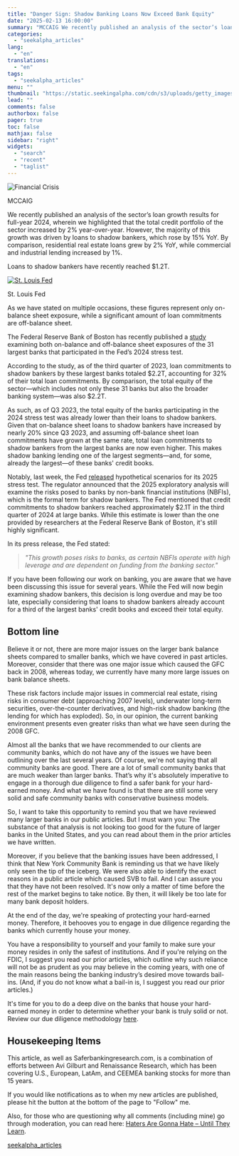 ```yaml
---
title: "Danger Sign: Shadow Banking Loans Now Exceed Bank Equity"
date: "2025-02-13 16:00:00"
summary: "MCCAIG We recently published an analysis of the sector’s loan growth results for full-year 2024, wherein we highlighted that the total credit portfolio of the sector increased by 2% year-over-year. However, the majority of this growth was driven by loans to shadow bankers, which rose by 15% YoY. By comparison,..."
categories:
  - "seekalpha_articles"
lang:
  - "en"
translations:
  - "en"
tags:
  - "seekalpha_articles"
menu: ""
thumbnail: "https://static.seekingalpha.com/cdn/s3/uploads/getty_images/1473080351/image_1473080351.jpg"
lead: ""
comments: false
authorbox: false
pager: true
toc: false
mathjax: false
sidebar: "right"
widgets:
  - "search"
  - "recent"
  - "taglist"
---
```


![Financial Crisis](https://static.seekingalpha.com/cdn/s3/uploads/getty_images/1473080351/image_1473080351.jpg?io=getty-c-w750) 



MCCAIG



We recently published an analysis of the sector’s loan growth results for full-year 2024, wherein we highlighted that the total credit portfolio of the sector increased by 2% year-over-year. However, the majority of this growth was driven by loans to shadow bankers, which rose by 15% YoY. By comparison, residential real estate loans grew by 2% YoY, while commercial and industrial lending increased by 1%.

Loans to shadow bankers have recently reached $1.2T.

[![St. Louis Fed](https://static.seekingalpha.com/uploads/2025/2/12/876837-17393832489655223.png)](https://static.seekingalpha.com/uploads/2025/2/12/876837-17393832489655223_origin.png)



St. Louis Fed



As we have stated on multiple occasions, these figures represent only on-balance sheet exposure, while a significant amount of loan commitments are off-balance sheet.

The Federal Reserve Bank of Boston has recently published a [study](https://www.bostonfed.org/publications/supervisory-research-and-analysis-notes/2025/bank-lending-to-private-equity-and-private-credit-funds "https://www.bostonfed.org/publications/supervisory-research-and-analysis-notes/2025/bank-lending-to-private-equity-and-private-credit-funds") examining both on-balance and off-balance sheet exposures of the 31 largest banks that participated in the Fed’s 2024 stress test.

According to the study, as of the third quarter of 2023, loan commitments to shadow bankers by these largest banks totaled $2.2T, accounting for 32% of their total loan commitments. By comparison, the total equity of the sector—which includes not only these 31 banks but also the broader banking system—was also $2.2T.

As such, as of Q3 2023, the total equity of the banks participating in the 2024 stress test was already lower than their loans to shadow bankers. Given that on-balance sheet loans to shadow bankers have increased by nearly 20% since Q3 2023, and assuming off-balance sheet loan commitments have grown at the same rate, total loan commitments to shadow bankers from the largest banks are now even higher. This makes shadow banking lending one of the largest segments—and, for some, already the largest—of these banks' credit books.

Notably, last week, the Fed [released](https://www.federalreserve.gov/newsevents/pressreleases/bcreg20250205a.htm "https://www.federalreserve.gov/newsevents/pressreleases/bcreg20250205a.htm") hypothetical scenarios for its 2025 stress test. The regulator announced that the 2025 exploratory analysis will examine the risks posed to banks by non-bank financial institutions (NBFIs), which is the formal term for shadow bankers. The Fed mentioned that credit commitments to shadow bankers reached approximately $2.1T in the third quarter of 2024 at large banks. While this estimate is lower than the one provided by researchers at the Federal Reserve Bank of Boston, it's still highly significant.

In its press release, the Fed stated:

> *"This growth poses risks to banks, as certain NBFIs operate with high leverage and are dependent on funding from the banking sector."*

If you have been following our work on banking, you are aware that we have been discussing this issue for several years. While the Fed will now begin examining shadow bankers, this decision is long overdue and may be too late, especially considering that loans to shadow bankers already account for a third of the largest banks' credit books and exceed their total equity.

**Bottom line**
---------------

Believe it or not, there are more major issues on the larger bank balance sheets compared to smaller banks, which we have covered in past articles. Moreover, consider that there was one major issue which caused the GFC back in 2008, whereas today, we currently have many more large issues on bank balance sheets.

These risk factors include major issues in commercial real estate, rising risks in consumer debt (approaching 2007 levels), underwater long-term securities, over-the-counter derivatives, and high-risk shadow banking (the lending for which has exploded). So, in our opinion, the current banking environment presents even greater risks than what we have seen during the 2008 GFC.

Almost all the banks that we have recommended to our clients are community banks, which do not have any of the issues we have been outlining over the last several years. Of course, we're not saying that all community banks are good. There are a lot of small community banks that are much weaker than larger banks. That’s why it's absolutely imperative to engage in a thorough due diligence to find a safer bank for your hard-earned money. And what we have found is that there are still some very solid and safe community banks with conservative business models.

So, I want to take this opportunity to remind you that we have reviewed many larger banks in our public articles. But I must warn you: The substance of that analysis is not looking too good for the future of larger banks in the United States, and you can read about them in the prior articles we have written.

Moreover, if you believe that the banking issues have been addressed, I think that New York Community Bank is reminding us that we have likely only seen the tip of the iceberg. We were also able to identify the exact reasons in a public article which caused SVB to fail. And I can assure you that they have not been resolved. It's now only a matter of time before the rest of the market begins to take notice. By then, it will likely be too late for many bank deposit holders.

At the end of the day, we're speaking of protecting your hard-earned money. Therefore, it behooves you to engage in due diligence regarding the banks which currently house your money.

You have a responsibility to yourself and your family to make sure your money resides in only the safest of institutions. And if you're relying on the FDIC, I suggest you read our prior articles, which outline why such reliance will not be as prudent as you may believe in the coming years, with one of the main reasons being the banking industry’s desired move towards bail-ins. (And, if you do not know what a bail-in is, I suggest you read our prior articles.)

It's time for you to do a deep dive on the banks that house your hard-earned money in order to determine whether your bank is truly solid or not. Review our due diligence methodology [here](https://www.saferbankingresearch.com/methodology-banks/sa "https://www.saferbankingresearch.com/methodology-banks/sa").

**Housekeeping Items**
----------------------

This article, as well as Saferbankingresearch.com, is a combination of efforts between Avi Gilburt and Renaissance Research, which has been covering U.S., European, LatAm, and CEEMEA banking stocks for more than 15 years.

If you would like notifications as to when my new articles are published, please hit the button at the bottom of the page to "Follow" me.

Also, for those who are questioning why all comments (including mine) go through moderation, you can read here: [Haters Are Gonna Hate – Until They Learn](https://seekingalpha.com/instablog/876837-avi-gilburt/5834136-haters-are-gonna-hate-until-learn?hasComeFromMpArticle=true&source=content_type%253Areact%257Csection%253Amain_content%257Cbutton%253Abody_link "https://seekingalpha.com/instablog/876837-avi-gilburt/5834136-haters-are-gonna-hate-until-learn?hasComeFromMpArticle=true&source=content_type%253Areact%257Csection%253Amain_content%257Cbutton%253Abody_link").

[seekalpha_articles](https://seekingalpha.com/article/4757570-danger-sign-shadow-banking-loans-now-exceed-bank-equity)

